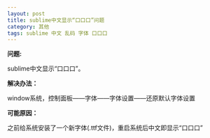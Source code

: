 ```yaml
---
layout: post
title: sublime中文显示“口口口”问题
category: 其他
tags: sublime 中文 乱码 字体 口口口
---
```


__问题:__

sublime中文显示“口口口”。

<!-- more -->

__解决办法：__

window系统，控制面板——字体——字体设置——还原默认字体设置

__可能原因：__

之前给系统安装了一个新字体(.ttf文件)，重启系统后中文即显示“口口口”

